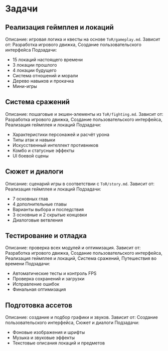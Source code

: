 # Задачи

## Реализация геймплея и локаций
Описание: игровая логика и квесты на основе `ToR/gameplay.md`.
Зависит от: Разработка игрового движка, Создание пользовательского интерфейса
Подзадачи:
- 15 локаций настоящего времени
- 3 локации прошлого
- 4 локации будущего
- Система отношений и морали
- Дерево навыков и прокачка
- Мини-игры

## Система сражений
Описание: пошаговые и экшен-элементы из `ToR/fighting.md`.
Зависит от: Разработка игрового движка, Создание пользовательского интерфейса, Реализация геймплея и локаций
Подзадачи:
- Характеристики персонажей и расчёт урона
- Типы атак и навыки
- Искусственный интеллект противников
- Комбо и статусные эффекты
- UI боевой сцены

## Сюжет и диалоги
Описание: сценарий игры в соответствии с `ToR/story.md`.
Зависит от: Реализация геймплея и локаций
Подзадачи:
- 7 основных глав
- 4 дополнительные главы
- Варианты выбора и последствия
- 3 основные и 2 скрытые концовки
- Диалоговые ветвления

## Тестирование и отладка
Описание: проверка всех модулей и оптимизация.
Зависит от: Разработка игрового движка, Создание пользовательского интерфейса, Реализация геймплея и локаций, Система сражений, Путешествия во времени
Подзадачи:
- Автоматические тесты и контроль FPS
- Проверка сохранений и загрузки
- Исправление ошибок
- Финальная оптимизация

## Подготовка ассетов
Описание: создание и подбор графики и звуков.
Зависит от: Создание пользовательского интерфейса, Сюжет и диалоги
Подзадачи:
- Фоновые изображения и шрифты
- Музыка и звуковые эффекты
- Текстовые описания локаций и предметов

